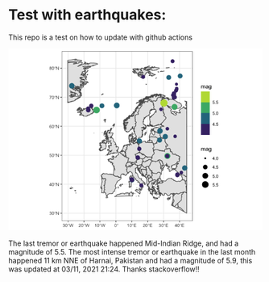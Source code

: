 <!-- README.md is generated from README.Rmd. Please edit that file -->

Test with earthquakes:
======================

This repo is a test on how to update with github actions

![](man/figures/README-unnamed-chunk-2-1.png)

The last tremor or earthquake happened Mid-Indian Ridge, and had a
magnitude of 5.5. The most intense tremor or earthquake in the last
month happened 11 km NNE of Harnai, Pakistan and had a magnitude of 5.9,
this was updated at 03/11, 2021 21:24. Thanks stackoverflow!!
